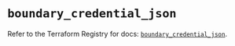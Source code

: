 # `boundary_credential_json`

Refer to the Terraform Registry for docs: [`boundary_credential_json`](https://registry.terraform.io/providers/hashicorp/boundary/1.2.0/docs/resources/credential_json).
